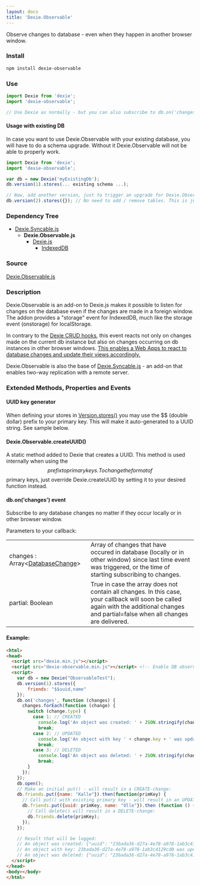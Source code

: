 ```yaml
---
layout: docs
title: 'Dexie.Observable'
---
```


Observe changes to database - even when they happen in another browser window.

### Install

```bash
npm install dexie-observable
```

### Use
```javascript
import Dexie from 'dexie';
import 'dexie-observable';

// Use Dexie as normally - but you can also subscribe to db.on('changes').
```

#### Usage with existing DB

In case you want to use Dexie.Observable with your existing database, you will have to do a schema upgrade. Without it Dexie.Observable will not be able to properly work.

```javascript
import Dexie from 'dexie';
import 'dexie-observable';

var db = new Dexie('myExistingDb');
db.version(1).stores(... existing schema ...);

// Now, add another version, just to trigger an upgrade for Dexie.Observable
db.version(2).stores({}); // No need to add / remove tables. This is just to allow the addon to install its tables.
```

### Dependency Tree

 * [Dexie.Syncable.js](/docs/Syncable/Dexie.Syncable.js)
   * **Dexie.Observable.js**
     * [Dexie.js](/docs/Dexie/Dexie.js)
       * [IndexedDB](https://developer.mozilla.org/en-US/docs/Web/API/IndexedDB_API)

### Source

[Dexie.Observable.js](https://github.com/dfahlander/Dexie.js/blob/master/addons/Dexie.Observable/src/Dexie.Observable.js)

### Description

Dexie.Observable is an add-on to Dexie.js makes it possible to listen for changes on the database even if the changes are made in a foreign window. The addon provides a "storage" event for IndexedDB, much like the storage event (onstorage) for localStorage.

In contrary to the [Dexie CRUD hooks](/docs/Tutorial/Design#the-crud-hooks-create-read-update-delete), this event reacts not only on changes made on the current db instance but also on changes occurring on db instances in other browser windows. <u>This enables a Web Apps to react to database changes and update their views accordingly.</u>

Dexie.Observable is also the base of [Dexie.Syncable.js](/docs/Syncable/Dexie.Syncable.js) - an add-on that enables two-way replication with a remote server.

### Extended Methods, Properties and Events

#### UUID key generator

When defining your stores in [Version.stores()](/docs/Version/Version.stores()) you may use the $$ (double dollar) prefix to your primary key. This will make it auto-generated to a UUID string. See sample below.

#### Dexie.Observable.createUUID()
A static method added to Dexie that creates a UUID. This method is used internally when using the $$ prefix to primary keys. To change the format of $$ primary keys, just override Dexie.createUUID by setting it to your desired function instead.

#### db.on('changes') event
Subscribe to any database changes no matter if they occur locally or in other browser window.

Parameters to your callback:

<table>
<tr><td>changes : Array&lt;<a href="/docs/Observable/Dexie.Observable.DatabaseChange">DatabaseChange</a>&gt;</td><td>Array of changes that have occured in database (locally or in other window) since last time event was triggered, or the time of starting subscribing to changes.</td></tr>
<tr><td>partial: Boolean</td><td>True in case the array does not contain all changes. In this case, your callback will soon be called again with the additional changes and partial=false when all changes are delivered.</td></tr>
</table>

#### Example:

```html
<html>
<head>
  <script src="dexie.min.js"></script>
  <script src="dexie-observable.min.js"></script> <!-- Enable DB observation -->
  <script>
    var db = new Dexie("ObservableTest");
    db.version(1).stores({
        friends: "$$uuid,name"
    });
    db.on('changes', function (changes) {
      changes.forEach(function (change) {
        switch (change.type) {
          case 1: // CREATED
            console.log('An object was created: ' + JSON.stringify(change.obj));
            break;
          case 2: // UPDATED
            console.log('An object with key ' + change.key + ' was updated with modifications: ' + JSON.stringify(change.mods));
            break;
          case 3: // DELETED
            console.log('An object was deleted: ' + JSON.stringify(change.oldObj));
            break;
        }
      });
    });
    db.open();
    // Make an initial put() - will result in a CREATE-change:
    db.friends.put({name: "Kalle"}).then(function(primKey) {
      // Call put() with existing primary key - will result in an UPDATE-change:
      db.friends.put({uuid: primKey, name: "Olle"}).then (function () {
        // Call delete() will result in a DELETE-change:
        db.friends.delete(primKey);
      });
    });

    // Result that will be logged:
    // An object was created: {"uuid": "23bada36-d27a-4e78-a978-1ab3c4129cd0", name: "Kalle"}
    // An object with key: 23bada36-d27a-4e78-a978-1ab3c4129cd0 was updated with modifications: {"name": "Olle"}
    // An object was deleted: {"uuid": "23bada36-d27a-4e78-a978-1ab3c4129cd0", name: "Olle"}
  </script>
</head>
<body></body>
</html>
```
